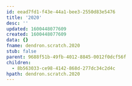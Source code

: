 ```yaml
---
id: eead7fd1-f43e-44a1-bee3-2550d83e5476
title: '2020'
desc: ''
updated: 1600448077609
created: 1600448077609
data: {}
fname: dendron.scratch.2020
stub: false
parent: 9688f51b-49fb-4012-8845-0012f0dcf56f
children:
  - 8b563033-ce98-4142-868d-277dc34c2d4c
hpath: dendron.scratch.2020
---
```



